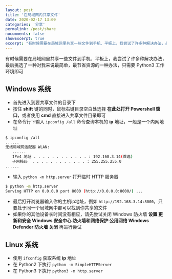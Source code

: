 ```yaml
---
layout: post
title: '在局域网内共享文件'
date: 2020-02-17 13:09
categories: '分享'
permalink: /post/share
nocomments: false
showExcerpt: true
excerpt: "有时候需要在局域网里共享一些文件到手机、平板上，我尝试了许多种解决办法，最后挑选了一种对我来说最简单，最节省资源的一种办法，只需要 Python3 工作环境即可"
---
```


有时候需要在局域网里共享一些文件到手机、平板上，我尝试了许多种解决办法，最后挑选了一种对我来说最简单，最节省资源的一种办法，只需要 Python3 工作环境即可

## Windows 系统

- 首先进入到要共享文件的目录下
- 按住 **shift** 键的同时，鼠标右键目录空白处选择 **在此处打开 Powershell 窗口**，或者使用 **cmd** 直接进入共享文件目录即可
- 在命令行下输入 `ipconfig /all` 命令查询本机的 **ip** 地址，一般是一个内网地址

~~~sh
$ ipconfig /all
......
无线局域网适配器 WLAN:
   ......
   IPv4 地址 . . . . . . . . . . . . : 192.168.3.14(首选) 
   子网掩码  . . . . . . . . . . . . : 255.255.255.0
......
~~~

- 输入 `python -m http.server` 打开临时 HTTP 服务器

~~~sh
$ python -m http.server
Serving HTTP on 0.0.0.0 port 8000 (http://0.0.0.0:8000/) ...
~~~

- 最后打开浏览器输入你的主机ip地址，例如 `http://192.168.3.14:8000`，只要处于同一个局域网中都可以找到你共享的文件
- 如果你的其他设备长时间没有相应，请先尝试关闭 Windows 防火墙 **设置 <i class="icofont-arrow-right"></i> 更新和安全 <i class="icofont-arrow-right"></i> Windows 安全中心 <i class="icofont-arrow-right"></i> 防火墙和网络保护 <i class="icofont-arrow-right"></i> 公用网络 <i class="icofont-arrow-right"></i> Windows Defender 防火墙 <i class="icofont-arrow-right"></i> 关闭** 再进行尝试

## Linux 系统

- 使用 `ifconfig` 获取系统 **ip** 地址
- 在 Python2 下执行 `python -m SimpleHTTPServer`
- 在 Python3 下执行 `python3 -m http.server`


